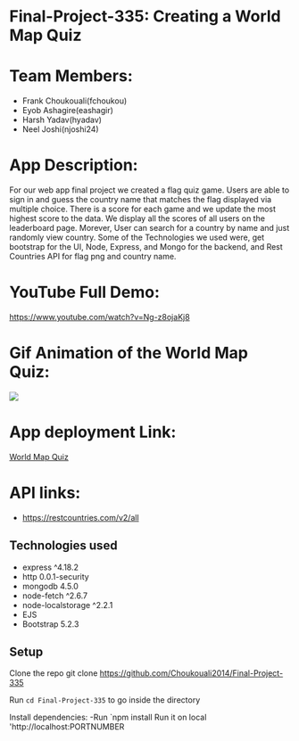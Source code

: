 # Final-Project-335: Creating a World Map Quiz

# Team Members:
 - Frank Choukouali(fchoukou)
 - Eyob Ashagire(eashagir)
 - Harsh Yadav(hyadav)
 - Neel Joshi(njoshi24)

# App Description:
For our web app final project we created a flag quiz game. Users are able to sign in and guess the country name that matches the flag displayed via multiple choice. There is a score for each game and  we update the most highest score to the data. We display all the scores of all users on the   leaderboard page. Morever, User can search for a country by name and just randomly view country. Some of the Technologies we used were, get bootstrap for the UI, Node, Express, and Mongo for the backend, and Rest Countries API for flag png and country name. 

# YouTube Full Demo:
https://www.youtube.com/watch?v=Ng-z8ojaKj8

# Gif Animation of the World Map Quiz:
![](https://i.imgur.com/UQLOsd7.gif)


# App deployment Link:
[World Map Quiz](https://final-project-335.onrender.com/)

# API links:
- https://restcountries.com/v2/all


## Technologies used
  * express ^4.18.2
  * http 0.0.1-security
  * mongodb 4.5.0
  * node-fetch ^2.6.7
  * node-localstorage ^2.2.1
  * EJS
  * Bootstrap 5.2.3
  
## Setup

Clone the repo
git clone https://github.com/Choukouali2014/Final-Project-335

Run `cd Final-Project-335` to go inside the directory

Install dependencies:
  -Run `npm install
Run it on local 'http://localhost:PORTNUMBER 
